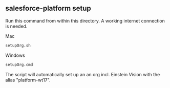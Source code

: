 ## salesforce-platform setup

Run this command from within this directory. A working internet connection is needed.

Mac
```bash
setupOrg.sh
```

Windows
```bash
setupOrg.cmd
```

The script will automatically set up an an org incl. Einstein Vision with the alias "platform-wt17".